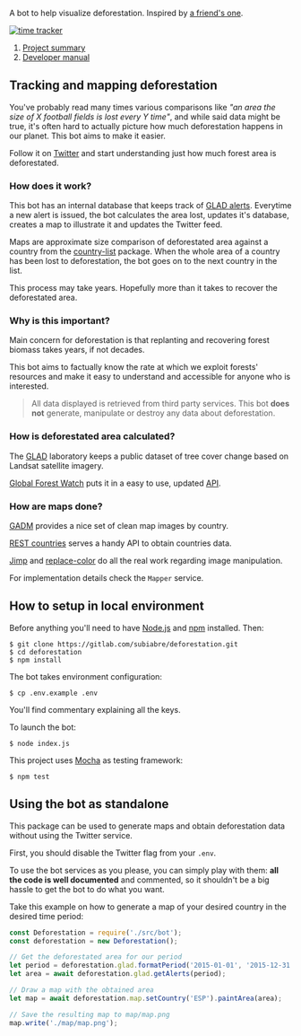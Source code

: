 A bot to help visualize deforestation. Inspired by [a friend's one](https://gitlab.com/wishiwasrubin/fwbot).

[![time tracker](https://wakatime.com/badge/gitlab/subiabre/deforestation.svg)](https://wakatime.com/badge/gitlab/subiabre/deforestation)

1. [Project summary](#tracking-and-mapping-deforestation)
2. [Developer manual](#how-to-setup-in-local-environment)

## Tracking and mapping deforestation
You've probably read many times various comparisons like *"an area the size of X football fields is lost every Y time"*, and while said data might be true, it's often hard to actually picture how much deforestation happens in our planet. This bot aims to make it easier.

Follow it on [Twitter](https://twitter.com/ForestsWar) and start understanding just how much forest area is deforestated.

### How does it work?
This bot has an internal database that keeps track of [GLAD alerts](https://glad.umd.edu/projects/global-forest-watch). Everytime a new alert is issued, the bot calculates the area lost, updates it's database, creates a map to illustrate it and updates the Twitter feed.

Maps are approximate size comparison of deforestated area against a country from the [country-list](https://www.npmjs.com/package/country-list) package. When the whole area of a country has been lost to deforestation, the bot goes on to the next country in the list.

This process may take years. Hopefully more than it takes to recover the deforestated area.

### Why is this important?
Main concern for deforestation is that replanting and recovering forest biomass takes years, if not decades.

This bot aims to factually know the rate at which we exploit forests' resources and make it easy to understand and accessible for anyone who is interested. 

>All data displayed is retrieved from third party services. This bot **does not** generate, manipulate or destroy any data about deforestation.

### How is deforestated area calculated?
The [GLAD](https://glad.umd.edu/projects/global-forest-watch) laboratory keeps a public dataset of tree cover change based on Landsat satellite imagery.

[Global Forest Watch](https://www.globalforestwatch.org/) puts it in a easy to use, updated [API](http://production-api.globalforestwatch.org/).

### How are maps done?
[GADM](https://gadm.org/) provides a nice set of clean map images by country.

[REST countries](https://restcountries.eu/) serves a handy API to obtain countries data.

[Jimp](https://www.npmjs.com/package/jimp) and [replace-color](https://www.npmjs.com/package/replace-color) do all the real work regarding image manipulation.

For implementation details check the `Mapper` service.

## How to setup in local environment
Before anything you'll need to have [Node.js](https://nodejs.org) and [npm](http://npmjs.com) installed. Then:

```console
$ git clone https://gitlab.com/subiabre/deforestation.git
$ cd deforestation
$ npm install
```

The bot takes environment configuration:
```console
$ cp .env.example .env
```
You'll find commentary explaining all the keys.

To launch the bot:
```console
$ node index.js
```

This project uses [Mocha](https://mochajs.org/) as testing framework:
```console
$ npm test
```

## Using the bot as standalone
This package can be used to generate maps and obtain deforestation data without using the Twitter service.

First, you should disable the Twitter flag from your `.env`.

To use the bot services as you please, you can simply play with them: **all the code is well documented** and commented, so it shouldn't be a big hassle to get the bot to do what you want.

Take this example on how to generate a map of your desired country in the desired time period:
```js
const Deforestation = require('./src/bot');
const deforestation = new Deforestation();

// Get the deforestated area for our period
let period = deforestation.glad.formatPeriod('2015-01-01', '2015-12-31');
let area = await deforestation.glad.getAlerts(period);

// Draw a map with the obtained area
let map = await deforestation.map.setCountry('ESP').paintArea(area);

// Save the resulting map to map/map.png
map.write('./map/map.png');
``` 
